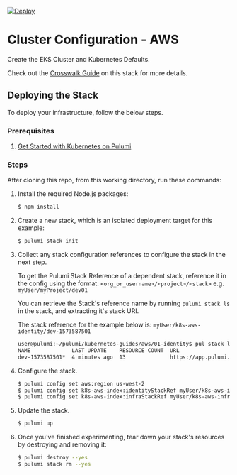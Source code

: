 [![Deploy](https://get.pulumi.com/new/button.svg)](https://app.pulumi.com/new)

# Cluster Configuration - AWS

Create the EKS Cluster and Kubernetes Defaults.

Check out the [Crosswalk Guide](https://www.pulumi.com/docs/guides/crosswalk/kubernetes/control-plane)
on this stack for more details.

## Deploying the Stack

To deploy your infrastructure, follow the below steps.

### Prerequisites

1. [Get Started with Kubernetes on Pulumi](https://www.pulumi.com/docs/get-started/kubernetes/)

### Steps

After cloning this repo, from this working directory, run these commands:

1. Install the required Node.js packages:

    ```bash
    $ npm install
    ```

1. Create a new stack, which is an isolated deployment target for this example:

    ```bash
    $ pulumi stack init
    ```

1.  Collect any stack configuration references to configure the stack in the
    next step.

    To get the Pulumi Stack Reference of a dependent stack, reference it in the
    config using the format: `<org_or_username>/<project>/<stack>` e.g. `myUser/myProject/dev01`

    You can retrieve the Stack's reference name by running `pulumi stack ls` in
    the stack, and extracting it's stack URI.

    The stack reference for the example below is: `myUser/k8s-aws-identity/dev-1573587501`

    ```bash
    user@pulumi:~/pulumi/kubernetes-guides/aws/01-identity$ pul stack ls
    NAME             LAST UPDATE    RESOURCE COUNT  URL
    dev-1573587501*  4 minutes ago  13              https://app.pulumi.com/myUser/k8s-aws-identity/dev-1573587501
    ```

1. Configure the stack.

    ```bash
    $ pulumi config set aws:region us-west-2
    $ pulumi config set k8s-aws-index:identityStackRef myUser/k8s-aws-identity/dev-1573589109
    $ pulumi config set k8s-aws-index:infraStackRef myUser/k8s-aws-infra/dev-1573589378
    ```

1. Update the stack.

    ```bash
    $ pulumi up
    ```

1. Once you've finished experimenting, tear down your stack's resources by destroying and removing it:

    ```bash
    $ pulumi destroy --yes
    $ pulumi stack rm --yes
    ```
